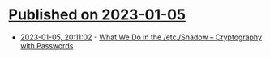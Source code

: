 # [Published on 2023-01-05](index.md)

* [2023-01-05, 20:11:02](https://news.ycombinator.com/item?id=34265805) - [What We Do in the /etc./Shadow – Cryptography with Passwords](https://soatok.blog/2022/12/29/what-we-do-in-the-etc-shadow-cryptography-with-passwords/)
